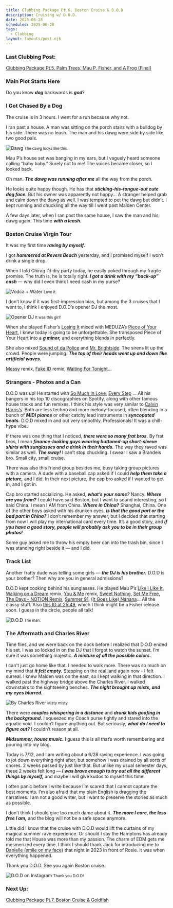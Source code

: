 ```yaml
---
title: Clubbing Package Pt.6. Boston Cruise & D.O.D
description: Cruising w/ D.O.D.
date: 2025-06-28
scheduled: 2025-06-28
tags:
  - Clubbing
layout: layouts/post.njk
---
```


<h3>Last Clubbing Post:</h3>
<a href="{{ '/posts/clubbingpackagept5/' | url }}">Clubbing Package Pt.5. Palm Trees, Mau P, Fisher, and A Frog (Final)</a>

<h3>Main Plot Starts Here</h3>

Do you know ***dog*** backwards is ***god***?

<h3>I Got Chased By a Dog</h3>

The cruise is in 3 hours. I went for a run because why not.

I ran past a house. A man was sitting on the porch stairs with a bulldog by his side. There was no leash. The man and his dawg were side by side like two good pals.

![Dawg](/img/blog5.0/dawg.jpg)
<small>The dawg looks like this.</small>

Mau P’s house set was banging in my ears, but I vaguely heard someone calling “baby baby.” Surely not to me! The voices became closer, so I looked back.

Oh man. ***The dawg was running after me*** all the way from the porch.

He looks quite happy though. He has that ***sticking-his-tongue-out cute dog face.*** But his owner was apparently not happy… A stranger helped grab and calm down the dawg as well. I was tempted to pet the dawg but didn’t. I kept running and chuckling all the way till I went past Malden Center.

A few days later, when I ran past the same house, I saw the man and his dawg again. This time ***with a leash.***

<h3>Boston Cruise Virgin Tour</h3>

It was my first time ***raving by myself.***

I got ***hammered at Revere Beach*** yesterday, and I promised myself I won’t drink a single drop.

When I told Chirag I’d dry party today, he easily poked through my fragile promise. The truth is, he is totally right. ***I got a drink with my “back-up” cash*** — why did I even think I need cash in my purse?

![Vodca + Water](/img/blog5.0/real_vodca.jpg)
<small>Love it.</small>

I don’t know if it was first-impression bias, but among the 3 cruises that I went to, I think I enjoyed D.O.D’s opener DJ the most.

![Opener DJ](/img/blog5.0/dj_girl.jpeg)
<small>It was this girl!</small>

When she played Fisher’s [Losing It](https://open.spotify.com/track/6ho0GyrWZN3mhi9zVRW7xi?si=e1c9e9f0f3d74a48) mixed with MEDUZA’s [Piece of Your Heart](https://open.spotify.com/track/1DFD5Fotzgn6yYXkYsKiGs?si=87401bfd355342e6), I knew today is going to be unforgettable. She transposed Piece of Your Heart into a ***g minor,*** and everything blends in perfectly.

She also mixed [Sound of da Police](https://open.spotify.com/track/3Y6XWs8xMlCngyIxNOFnsp?si=ad797df6aa974c96) and [Mr. Brightside](https://open.spotify.com/track/003vvx7Niy0yvhvHt4a68B?si=645f75a7e80b4289). The sirens lit up the crowd. People were jumping. ***The top of their heads went up and down like artificial waves.***

[Messy](https://open.spotify.com/track/3SKH53SPQbEnZR4cJPVaz2?si=69132d15fa9e4a8c) remix, [Fake ID](https://open.spotify.com/track/2VuzBUB5V9AlpniCUhaszP?si=e2be2ecb744e4ba3) remix, [Waiting For Tonight](https://open.spotify.com/track/5uz3XmT2mbY8eCl1IXDzMF?si=6e6a921204ea42a9)…

<h3>Strangers - Photos and a Can</h3>

D.O.D was up! He started with [So Much In Love](https://open.spotify.com/track/7DnI3ktF2vcmzKuCCKseQL?si=56f98f3e8b544077), [Every Step](https://open.spotify.com/track/7me5d5XmtCCfbDk3SsyXqM?si=0cb4f314126c4ff3) … All his bangers in his top 10 discographies on Spotify, along with other famous house tracks and fun remixes. I think his style was very similar to [Calvin Harris’s](https://open.spotify.com/artist/7CajNmpbOovFoOoasH2HaY?si=_ViykT7SRwuEGaV7HQizPA). Both are less techno and more melody-focused, often blending in a bunch of ***MIDI pianos*** or other catchy lead instruments in ***syncopated beats.*** D.O.D mixed in and out very smoothly. Professionals! It was a chill-hype vibe.

If there was one thing that I noticed, ***there were so many frat bros.*** By frat bros, I mean ***finance-looking guys wearing buttoned-up short-sleeve shirts with sunglasses and a drink in their hands.*** The way they raved was similar as well. ***The sway!*** I can’t stop chuckling. I swear I saw a Brandeis bro. Small city, small cruise.

There was also this friend group besides me, busy taking group pictures with a camera. A dude with a baseball cap asked if I could ***help them take a picture,*** and I did. In their next picture, the cap bro asked if I wanted to get in, and I got in.

Cap bro started socializing. He asked, ***what’s your name?*** Nancy. ***Where are you from?*** I could have said Boston, but I want to sound interesting, so I said China. I mean I AM from China. ***Where in China?*** Shanghai, China. One of the other boys asked with his drunken eyes, ***is that the good part or the bad part in China?*** I don’t remember my answer, but I decided that starting from now I will play my international card every time. It’s a good story, and ***if you have a good story, people will probably ask you to be in their group photos!***

Some guy asked me to throw his empty beer can into the trash bin, since I was standing right beside it — and I did.

<h3>Track List</h3>

Another fratty dude was telling some girls — ***the DJ is his brother.*** D.O.D is your brother? Then why are you in general admissions?

D.O.D kept cooking behind his sunglasses. He played Mau P’s [Like I Like It](https://open.spotify.com/track/6vLKVWEuOCQAWEaHv2yknm?si=0d864a9130cb42ec), [Walking on a Dream](https://open.spotify.com/track/5r5cp9IpziiIsR6b93vcnQ?si=b05701d0327e4229) remix, [You & Me](https://open.spotify.com/track/1snNAXmmPXCn0dkF9DaPWw?si=4d2790eebd884ed0) remix, [Sweet Nothing](https://open.spotify.com/track/24LS4lQShWyixJ0ZrJXfJ5?si=0966830375894a83), [Set Me Free](https://open.spotify.com/track/5zA3gMIFlgnhNQj39GcTqE?si=cabbd1216a214ed9), [The Days - NOTION Remix](https://open.spotify.com/track/2FAZskT9yRjp2Oow9szJD8?si=2ebb09e08dc749a2), [Summer 91](https://open.spotify.com/track/7pARbCUoO1CTzU5ucMEaVF?si=950fd756509a407d), [(It Goes Like) Nanana](https://open.spotify.com/track/23RoR84KodL5HWvUTneQ1w?si=c1134bb9d4fa4119)… All the classy stuff. Also [this ID at 25:49](https://youtu.be/vf53F3U_-Ik?si=VQ0YHHa_eibWoOZM&t=1549), which I think might be a Fisher release soon. I guess in the circle, people all talk!

![D.O.D](/img/blog5.0/dod.jpg)
<small>The man.</small>

<h3>The Aftermath and Charles River</h3>

Time flies, and we were back on the dock before I realized that D.O.D ended his set. I was so locked in on the DJ that I forgot to watch the sunset. I’m sure it was something majestic. ***A mixture of all the possible colors.***

I can't just go home like that. I needed to walk more. There was so much on my mind that ***it felt empty.*** Stepping on the real land again now - I felt surreal. I knew Malden was on the east, so I kept walking in that direction. I walked past the highway bridge above the Charles River. I walked downstairs to the sightseeing benches. ***The night brought up mists, and my eyes blurred.***

![By Charles River](/img/blog5.0/charles_river.jpg)
<small>Misty misty.</small>

There were ***couples whispering in a distance*** and ***drunk kids goofing in the background.*** I squeezed my Coach purse tightly and stared into the aquatic void. I couldn’t figure anything out. But seriously, ***what do I need to figure out?*** I couldn’t reason at all.

***Midsummer, house music.*** I guess this is all that’s worth remembering and pouring into my blog.

Today is 7/12, and I am writing about a 6/28 raving experience. I was going to jot down everything right after, but somehow I was drained by all sorts of chores. 2 weeks passed by just like that. But unlike my usual semester days, these 2 weeks felt long — ***I was brave enough to try out all the different things by myself,*** and maybe I will give kudos to myself this time.

I often panic before I write because I’m scared that I cannot capture the best moments. I’m also afraid that my plain English is dragging the narratives. I am not a good writer, but I want to preserve the stories as much as possible.

I don’t think I should give too much dame about it. ***The more I care, the less free I am,*** and the blog will not be a safe space anymore.

Little did I know that the cruise with D.O.D would lift the curtains of my magical summer rave experience. Or should I say the Hamptons has already told me that House was more than my passion. The charm of EDM gets me mesmerized every time. I think I should thank Jack for introducing me to [Danielle (smile on my face)](https://open.spotify.com/track/2sLVs5iX0osogh4jcsAJkv?si=7f814017bf9a4f9f) that night in 2023 in front of Rosie. It was when everything happened.

Thank you D.O.D. See you again Boston cruise.

![D.O.D on Instagram](/img/blog5.0/ins_dod.jpeg)
<small>Thank you D.O.D!</small>

<h3>Next Up:</h3>
<a href="{{ '/posts/clubbingpackagept7/' | url }}">Clubbing Package Pt.7. Boston Cruise & Goldfish</a>
